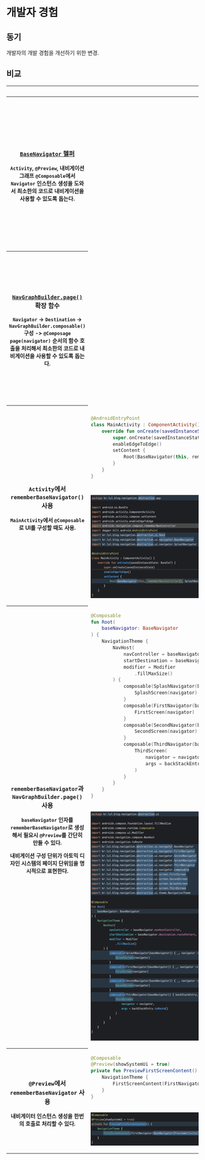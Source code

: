 # 개발자 경험

## 동기

개발자의 개발 경험을 개선하기 위한 변경.

## 비교

<table>
<thead>
<tr>
<th></th>
<th>추상화</th>
<th>개발자 경험</th>
</tr>
</thead>
<tbody>
<tr>
<th>

### [`BaseNavigator` 헬퍼](../artifact/src/main/java/kr/lul/blog/navigation/artifact/Compose.kt)

`Activity`, `@Preview`, 내비게이션 그래프 `@Composable`에서 `Navigator` 인스턴스 생성을 도와서 최소한의 코드로 내비게이션을 사용할 수 있도록 돕는다.

</th>
<td></td>
<td>

```kotlin
@Composable
fun rememberBaseNavigator(
    activity: Activity = if (LocalInspectionMode.current) {
        PreviewActivity()
    } else {
        LocalContext.current as Activity
    },
    startDestination: Destination = if (LocalInspectionMode.current || LocalContext.current is PreviewActivity) {
        object : Destination {
            override val routePattern: String = "preview"
            override val arguments: List<NamedNavArgument> = emptyList()
            override val deepLinks: List<NavDeepLink> = emptyList()
        }
    } else {
        throw IllegalArgumentException("startDestination must be provided when not in preview mode.")
    }
): BaseNavigator {
    val navHostController = rememberNavController()
    return remember(activity) {
        BaseNavigator(activity, navHostController, startDestination)
    }
}
```

</td>
</tr>

<tr>
<th>

### [`NavGraphBuilder.page()`](../artifact/src/main/java/kr/lul/blog/navigation/artifact/Compose.kt) 확장 함수

`Navigator` -> `Destination` -> `NavGraphBuilder.composable()` 구성 -> `@Composage page(navigator)` 순서의 함수 호출을 처리해서 최소한의
코드로 내비게이션을 사용할 수 있도록 돕는다.

</th>
<td></td>
<td>

```kotlin
inline fun <N : Navigator> NavGraphBuilder.page(
    navigator: N,
    noinline enterTransition: (@JvmSuppressWildcards AnimatedContentTransitionScope<NavBackStackEntry>.() -> EnterTransition?)? = null,
    noinline exitTransition: (@JvmSuppressWildcards AnimatedContentTransitionScope<NavBackStackEntry>.() -> ExitTransition?)? = null,
    noinline popEnterTransition: (@JvmSuppressWildcards AnimatedContentTransitionScope<NavBackStackEntry>.() -> EnterTransition?)? = enterTransition,
    noinline popExitTransition: (@JvmSuppressWildcards AnimatedContentTransitionScope<NavBackStackEntry>.() -> ExitTransition?)? = exitTransition,
    noinline sizeTransform: (@JvmSuppressWildcards AnimatedContentTransitionScope<NavBackStackEntry>.() -> SizeTransform?)? = null,
    crossinline content: @Composable AnimatedContentScope.(NavBackStackEntry, N) -> Unit
) {
    composable(
        route = navigator.destination.routePattern,
        arguments = navigator.destination.arguments,
        deepLinks = navigator.destination.deepLinks,
        enterTransition = enterTransition,
        exitTransition = exitTransition,
        popEnterTransition = popEnterTransition,
        popExitTransition = popExitTransition,
        sizeTransform = sizeTransform
    ) {
        content(it, navigator)
    }
}
```

</td>
</tr>

<tr>
<th rowspan="2">

### `Activity`에서 `rememberBaseNavigator()` 사용

`MainActivity`에서 `@Composable`로 UI를 구성할 때도 사용.

</th>
<td>

```kotlin
@AndroidEntryPoint
class MainActivity : ComponentActivity() {
    override fun onCreate(savedInstanceState: Bundle?) {
        super.onCreate(savedInstanceState)
        enableEdgeToEdge()
        setContent {
            Root(BaseNavigator(this, rememberNavController(), SplashNavigator))
        }
    }
}
```

</td>
<td>

```kotlin
@AndroidEntryPoint
class MainActivity : ComponentActivity() {
    override fun onCreate(savedInstanceState: Bundle?) {
        super.onCreate(savedInstanceState)

        enableEdgeToEdge()
        setContent {
            Root(rememberBaseNavigator(this, SplashNavigator))
        }
    }
}
```

</td>
</tr>
<tr>
<td colspan="2">

![MainActivity 차이점](doc/file/activity%20-%20diff.png)

</td>
</tr>

<tr>
<th rowspan="2">

### `rememberBaseNavigator`과 `NavGraphBuilder.page()` 사용

`baseNavigator` 인자를 `rememberBaseNavigator`로 생성해서 필요시 `@Preview`를 간단히 만들 수 있다.

내비게이션 구성 단위가 아토믹 디자인 시스템의 페이지 단위임을 명시적으로 표현한다.

</th>
<td>

```kotlin
@Composable
fun Root(
    baseNavigator: BaseNavigator
) {
    NavigationTheme {
        NavHost(
            navController = baseNavigator.navHostController,
            startDestination = baseNavigator.destination.routePattern,
            modifier = Modifier
                .fillMaxSize()
        ) {
            composable(SplashNavigator(baseNavigator)) { _, navigator ->
                SplashScreen(navigator)
            }
            composable(FirstNavigator(baseNavigator)) { _, navigator ->
                FirstScreen(navigator)
            }
            composable(SecondNavigator(baseNavigator)) { _, navigator ->
                SecondScreen(navigator)
            }
            composable(ThirdNavigator(baseNavigator)) { backStackEntry, navigator ->
                ThirdScreen(
                    navigator = navigator,
                    args = backStackEntry.toRoute()
                )
            }
        }
    }
}
```

</td>
<td>

```kotlin
@Composable
fun Root(
    baseNavigator: BaseNavigator = rememberBaseNavigator()
) {
    NavigationTheme {
        NavHost(
            navController = baseNavigator.navHostController,
            startDestination = baseNavigator.destination.routePattern,
            modifier = Modifier
                .fillMaxSize()
        ) {
            page(SplashNavigator(baseNavigator)) { _, navigator ->
                SplashPage(navigator)
            }
            page(FirstNavigator(baseNavigator)) { _, navigator ->
                FirstPage(navigator)
            }
            page(SecondNavigator(baseNavigator)) { _, navigator ->
                SecondPage(navigator)
            }
            page(ThirdNavigator(baseNavigator)) { backStackEntry, navigator ->
                ThirdPage(
                    navigator = navigator,
                    args = backStackEntry.toRoute()
                )
            }
        }
    }
}
```

</td>
</tr>
<tr>
<td colspan="2">

![내비게이션 그래프 차이점](doc/file/navgraph%20-%20diff.png)

</td>
</tr>

<tr>
<th rowspan="2">

### `@Preview`에서 `rememberBaseNavigator` 사용

내비게이터 인스턴스 생성을 한번의 호출로 처리할 수 있다.

</th>
<td>

```kotlin
@Composable
@Preview(showSystemUi = true)
private fun PreviewFirstScreenContent() {
    NavigationTheme {
        FirstScreenContent(FirstNavigator(BaseNavigator(PreviewActivity(), rememberNavController(), FirstNavigator)))
    }
}
```

</td>
<td>

```kotlin
@Composable
@Preview(showSystemUi = true)
private fun PreviewFirstPageContent() {
    NavigationTheme {
        FirstPageContent(FirstNavigator(rememberBaseNavigator()))
    }
}
```

</td>
</tr>
<tr>
<td colspan="2">

![@Preview 차이점](doc/file/preview%20-%20diff.png)

</td>
</tr>
</tbody>
</table>